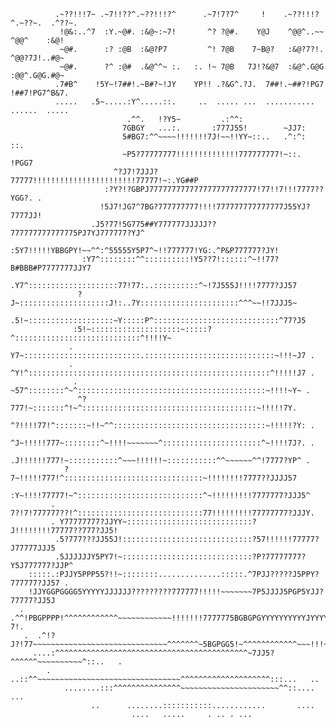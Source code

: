               .~??!!!7~ .~7!!??^.~??!!!?^      .~7!7?7^     !    .~??!!!?^.~??~.  .^??~.            
               !@&:..^7  :Y.~@#. :&@~:~7!       ^? ?@#.    Y@J    ^@@^..~~ ^@@^    :&@!             
               ~@#.      :? :@B  :&@?P7         ^! 7@B    7~B@?   :&@?7?!. ^@@?7J!..#@~             
               ~@#.      ?^ :@#  .&@^^~ :.   :. !~ 7@B   7J!?&@7  :&@^.G@G :@@^.G@G.#@~             
              .7#B^    !5Y~!7##!.~B#?~!JY    YP!! .?&G^.?J.  7##!.~##?!PG7 !##7!PG7^B&7.            
              .....   .5~.....:Y^.....::.     ..  ..... ...  ...........   ......  .....            
                              .^^.   !?Y5~         .:^^:                                            
                             7GBGY   ...:.       :777J55!        ~JJ7:                              
                             5#BG7:^^~~~~!!!!!!!7J!~~!!YY~::..   .^:^:     ::.                      
                             ~P5?77777777!!!!!!!!!!!!!!777777777!~::.     !PGG7                     
                           ^?J7!7JJJ?77777!!!!!!!!!!!!!!!!!!!!!!!77777!~:.YG##P                     
                         :?Y?!?GBPJ777777777777777777777777!77!!7!!!7777??YGG?. .                   
                        !5J7!JG7^7BG?777777777!!!!777777777777777J55YJ?7777JJ!                      
                      .J5?77!5G775##Y777777JJJJJ??777777777777775PJ7YJ777777?YJ^                    
                     :5Y7!!!!!YBBGPY!~~^^:^55555Y5P7^~!!777777!YG:.^P&P777777?JY!                   
                    :Y7^::::::::^^::::::::::!Y5??7!::::::^~!!77?B#BBB#P7777777JJY7                  
                   .Y7^::::::::::::::::::::77!77:..::::::::::^~!7J555J!!!!7777?JJ57                 
                   ?J~::::::::::::::::::::J!:..7Y::::::::::::::::::::::^^^~~!!7JJJ5~                
                  .5!~:::::::::::::::::::~Y:::::P^::::::::::::::::::::::::::::^77?J5                
                  :5!~::::::::::::::::::::~:::::?^::::::::::::::::::::::::::::^!!!!Y~               
                 . Y7~::::::::::::::::::::::::::.:::::::::::::::::::::::::::::~!!!~J7 .             
                 . ^Y!^::::::::::::::::::::::::::::::::::::::::::::::::::::::^!!!!!J7 .             
                  . ~57^::::::::^~^::::::::::::::::::::::::::::::::::::::::::~!!!!~Y~ .             
                   ^?777!~:::::::^!~^:::::::::::::::::::::::::::::::::::::::~!!!!!7Y.               
                  ^?!!!!77!^:::::::~!!~^^::::::::::::::::::::::::::::::::::~!!!!!?Y: .              
                 ^J~!!!!!777~::::::::^~!!!!~~~~~~~^::::::::::::::::::::::^~!!!!7J?. .               
                .J!!!!!!777!~:::::::::::^~~~!!!!!!~:::::::::::^^~~~~~~^^!7777?YP^ .                 
                ?7~!!!!!777!^:::::::::::::::::::::::::::::::~!!!!!!!!7777??JJJJ57                   
               :Y~!!!!77777!~^::::::::::::::::::::::::::::^~!!!!!!!!!7777777?JJJ5^                  
             . 7?!7!777777??!^::::::::::::::::::::::::::::77!!!!!!!!!77777777?JJJY.                 
             . Y77777777?JJYY~::::::::::::::::::::::::::::?J!!!!!!!!77777??777?JJ5!                 
              .5?777???JJ55J!:::::::::::::::::::::::::::::?57!!!!!!77777?J77777JJJ5                 
              .5JJJJJJY5PY7!~:::::::::::::::::::::::::::::?P?77777777?Y5J777777?JJP^                
        :::::.:PJJY5PPP55?!!~::::::::..............:::::.^7PJJ?????J5PPY?777777?JJ57 .              
        !JJYGGPGGGG5YYYYYJJJJJJ?????????777777!!!!!~~~~~~~7P5JJJJ5PGP5YJJ?77777?JJ5J                
      . .^^!PBGPPPP!^^^^^^^^^^^^~~~~~~~~~~~~!!!!!!!7777775BGBGPGYYYYYYYYYYJYYYY55Y55??7!.           
       .  .^!?J?!77~~~~~~~~~~~~~~~~~~~~~~~~~~~~~~^^^^^^^~5BGPGG5!~^^^^^^^^^^^^~~~!!!~~:..           
         ....:^^^^^^^^^^^^^^^^^^^^^^^^^^^^^^^^^^^^^^^^^^^~7JJ5?^^^^^^~~~~~~~~~~^::..   .            
            .  ..::^^~~~~~~~~~~~~~~~~~~~~~~~~~~~~~~~~^^^^^^^^^^^^^^^^^^^^:::...   ..                
                ........:::^^^^^^^^^^^^^^^~~~~~~~~~~~~~~~~~~~~~~^^::....    ...                     
                      ..      ........:::::::::::............       ....                            
                               ....   .....     . .. . ...                                          